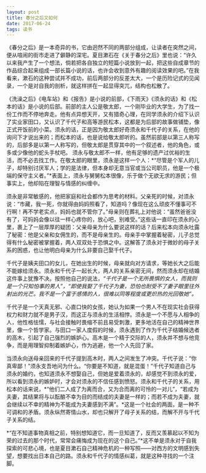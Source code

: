 ```yaml
---
layout: post
title: 春分之后又如何
date: 2017-06-24
tags: 读书
---
```


《春分之后》是一本奇异的书，它由迥然不同的两部分组成，让读者在突然之间，便从喧闹的街市走进了僻静的深宅。夏目漱石在《关于春分之后》里也说：“许久以来我产生了一个想法，倘若把各自独立的短篇小说放到一起，把这些自成章节的作品综合起来组成一部长篇小说的话，也许会收到意外有趣的阅读效果的吧。”在我看来，漱石的这种尝试并不成功，前后两部分的反差太大，一个是历险记式的见闻录，一个是对自我的剖析，就这样拼在一起显得突兀，结构也松散了。

《洗澡之后》《电车站》和《报告》是小说的前部，《下雨天》《须永的话》和《松本的话》是小说的后部。前部的主人公是敬太郎，一个刚毕业的大学生，为了找一份工作而不停地奔走。他有点异想天开，又有猎奇心理，在同学须永的介绍下认识了实业家田口，又认识了千代子和高等游民松本，这都是为后部的故事做铺垫，像正式开饭前的小菜。须永的话，正是因为敬太郎好奇须永和千代子的关系，在他的询问下才说出来的；而松本的话，也是说给敬太郎听的。虽然前部是以第三人称写的，后部多是以第一人称写的，但敬太郎是贯穿其中的一个叙述者，他的角色，或多或少像他的蛇头手杖吧。
须永与敬太郎不一样，他有足够的遗产过优裕的生活，而不必去找工作。在敬太郎的眼里，须永是这样一个人：*“尽管是个军人的儿子，却特别讨厌军人；学的是法律，但本身却无意当官或当公司职员，他是一个极端的保守主义者。”*表面上，须永与舅舅松本很像，乐于做个无欲无求的游民；但事实上，他却陷在理智与情感的纠缠中。

须永是非常敏感的，他把家庭和社会都作为思考的材料。父亲死的时候，对须永说：“市藏，我一死，你就得由妈妈照看了，知道吗？像现在这么顽皮不懂事可不行啊！再不学老实点，妈妈也就不管你了。”母亲则在葬礼上对他说：“虽然爸爸没有了，可妈妈会像以往一样心疼你的，放心吧，别难受。”这些话一直印在须永的心里，裹上了一层厚厚的疑团：父亲母亲为什么要说这样的话？后来松本向须永吐露了秘密：他是父亲和女佣生的，而不是母亲生的。母亲手中掌握着秘密，儿子总觉得有什么秘密被掌握着，两人双双处于恐惧之中。这解答了须永对于微妙的母子关系的困惑，也让他明白母亲为什么非要自己娶千代子。

千代子是姨夫田口的女儿，在她出生的时候，母亲就向对方请求，等她长大之后能不能嫁给须永。须永和千代子一起长大，两人的关系亲密无间，然而须永却在结婚这件事上犹豫不决。按照他自己的说法，*“千代子是一个无所畏惧的女人，而我则是一个只知怕事的男人”，“即使我娶了千代子为妻，恐怕也耐受不了妻子眼里往外射出的光芒。我不是一个富于感情的人，很难以同等程度或更炽热的光回敬她”。*

千代子是一个天真无邪、心直口快的女孩，她认为如果一个男人不在现实社会获得权力和财力就不是男子汉，而这正与须永的生活相悖。须永是一个不愿与人相争的人，他性格怯懦，与社会接触时畏缩不前且易受刺激，更多地活在自己的精神世界里，像一个哲学家。与田口一家人度假的时候，须永遇到了作为千代子结婚候选者的高木，引起了自己强烈的嫉妒心。高木是一个精于交际的人，须永并不想与他竞争，而是用理智抑制着嫉妒心，作为逃避，他一个人先回了家。

当须永向送母亲回来的千代子提到高木时，两人之间发生了冲突。千代子说：“你真卑鄙！”须永支吾地问为什么。“你要是不知道，就是混蛋！”千代子知道自己与须永的婚约，也知道须永不想娶自己，但她是爱着须永的，却感觉不到须永的爱，所以看到须永的嫉妒时，才会对须永的不信任感到愤怒。须永和千代子的关系，用松本的话来说，*“他们二人成了为离而合，又为合而离的可怜的一对儿”，“若成为夫妻，其结果将与以酝酿不幸为目的而结成的夫妻是一样的；而若不成为夫妻，就会继续以不幸的精神为不能成为夫妻感到不满”。*这是一个社会的两面，是一种不可调和的矛盾。须永纵然寄情山水，却也只解开了母子关系的结，而解不开与千代子关系的结。

*“在不知道事物真相之前，特别想知道它，而一旦知道了，反而又羡慕起以不知为荣的过去的那个时代，常常会痛悔成为现在的这个自己。”*这不单是须永对于自我探索的可悲心境，也是夏目漱石自己精神危机的一种写照——对西方的文明感到失望，想要找出日本自己的路。须永和千代子的情感纠葛，就是这种寻找的一个注脚。
